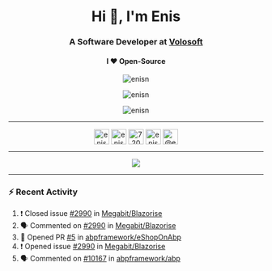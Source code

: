 <h1 align="center">Hi 👋, I'm Enis</h1>
<h3 align="center">A Software Developer at <a href="https://volosoft.com/">Volosoft</a></h3>

<h4 align="center"> I ❤ Open-Source</h4>

<p align="center"> <img src="https://komarev.com/ghpvc/?username=enisn" alt="enisn" /> </p>

<p align="center">
<img src="https://github-readme-stats.vercel.app/api/top-langs/?username=enisn&layout=compact" alt="enisn" />
</p>

<p align="center">
<img src="https://github-readme-stats.vercel.app/api?username=enisn&show_icons=true&count_private=true" alt="enisn" />
</p>

<hr />

<p align="center">
<a href="https://dev.to/enisn" target="blank"><img align="center" src="https://cdn.jsdelivr.net/npm/simple-icons@3.0.1/icons/dev-dot-to.svg" alt="enisn" height="30" width="30" /></a>
<a href="https://twitter.com/enisnecipoglu" target="blank"><img align="center" src="https://cdn.jsdelivr.net/npm/simple-icons@3.0.1/icons/twitter.svg" alt="enisnecipoglu" height="30" width="30" /></a>
<a href="https://stackoverflow.com/users/7200126" target="blank"><img align="center" src="https://cdn.jsdelivr.net/npm/simple-icons@3.0.1/icons/stackoverflow.svg" alt="7200126" height="30" width="30" /></a>
<a href="https://instagram.com/enisnecipoglu" target="blank"><img align="center" src="https://cdn.jsdelivr.net/npm/simple-icons@3.0.1/icons/instagram.svg" alt="enisnecipoglu" height="30" width="30" /></a>
<a href="https://medium.com/@enis.necipoglu" target="blank"><img align="center" src="https://cdn.jsdelivr.net/npm/simple-icons@3.0.1/icons/medium.svg" alt="@enis.necipoglu" height="30" width="30" /></a>
</p>

<hr />

<p align="center">
  <a href="https://spotify-github-profile.vercel.app/api/view?uid=enis.necipoglu&redirect=true">
    <img src="https://spotify-github-profile.vercel.app/api/view?uid=enis.necipoglu&cover_image=true&theme=default" />
  </a>
</p>
<hr />

### :zap: Recent Activity

<!--START_SECTION:activity-->
1. ❗️ Closed issue [#2990](https://github.com/Megabit/Blazorise/issues/2990) in [Megabit/Blazorise](https://github.com/Megabit/Blazorise)
2. 🗣 Commented on [#2990](https://github.com/Megabit/Blazorise/issues/2990) in [Megabit/Blazorise](https://github.com/Megabit/Blazorise)
3. 💪 Opened PR [#5](https://github.com/abpframework/eShopOnAbp/pull/5) in [abpframework/eShopOnAbp](https://github.com/abpframework/eShopOnAbp)
4. ❗️ Opened issue [#2990](https://github.com/Megabit/Blazorise/issues/2990) in [Megabit/Blazorise](https://github.com/Megabit/Blazorise)
5. 🗣 Commented on [#10167](https://github.com/abpframework/abp/issues/10167) in [abpframework/abp](https://github.com/abpframework/abp)
<!--END_SECTION:activity-->
